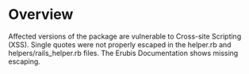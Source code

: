 # Overview

Affected versions of the package are vulnerable to Cross-site Scripting (XSS). Single quotes were not properly escaped in the helper.rb and helpers/rails_helper.rb files. The Erubis Documentation shows missing escaping.
